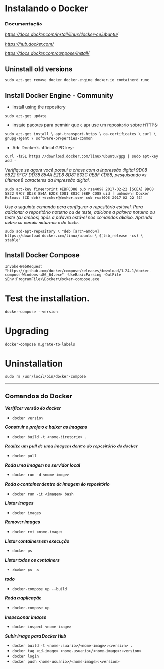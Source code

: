 # Instalando o Docker

### Documentação

_https://docs.docker.com/install/linux/docker-ce/ubuntu/_

_https://hub.docker.com/_

_https://docs.docker.com/compose/install/_

## Uninstall old versions

`sudo apt-get remove docker docker-engine docker.io containerd runc`

## Install Docker Engine - Community

- Install using the repository

`sudo apt-get update`

- Instale pacotes para permitir que o apt use um repositório sobre HTTPS:

`sudo apt-get install \ apt-transport-https \ ca-certificates \ curl \ gnupg-agent \ software-properties-common`

- Add Docker’s official GPG key:

`curl -fsSL https://download.docker.com/linux/ubuntu/gpg | sudo apt-key add -`

_Verifique se agora você possui a chave com a impressão digital 9DC8 5822 9FC7 DD38 854A E2D8 8D81 803C 0EBF CD88, pesquisando os últimos 8 caracteres da impressão digital._

`sudo apt-key fingerprint 0EBFCD88 pub rsa4096 2017-02-22 [SCEA] 9DC8 5822 9FC7 DD38 854A E2D8 8D81 803C 0EBF CD88 uid [ unknown] Docker Release (CE deb) <docker@docker.com> sub rsa4096 2017-02-22 [S]`

_Use o seguinte comando para configurar o repositório estável. Para adicionar o repositório noturno ou de teste, adicione a palavra noturno ou teste (ou ambos) após a palavra estável nos comandos abaixo. Aprenda sobre os canais noturnos e de teste._

`sudo add-apt-repository \ "deb [arch=amd64] https://download.docker.com/linux/ubuntu \ $(lsb_release -cs) \ stable"`

## Install Docker Compose

`Invoke-WebRequest "https://github.com/docker/compose/releases/download/1.24.1/docker-compose-Windows-x86_64.exe" -UseBasicParsing -OutFile $Env:ProgramFiles\Docker\docker-compose.exe`

# Test the installation.

`docker-compose --version`

# Upgrading

`docker-compose migrate-to-labels`

# Uninstallation

`sudo rm /usr/local/bin/docker-compose`

---

## Comandos do Docker

<b>_Verificar versão do docker_</b>

- `docker version`

<b>_Construir o projeto e baixar as imagens_</b>

- `docker build -t <nome-diretorio> .`

<b>_Realiza um pull de uma imagem dentro do repositório do docker_</b>

- `docker pull`

<b>_Roda uma imagem no servidor local_</b>

- `docker run -d <nome-image>`

<b>_Roda o container dentro da imagem do repositório_</b>

- `docker run -it <imagem> bash`

<b>_Listar images_</b>

- `docker images`

<b>_Remover images_</b>

- `docker rmi <nome-image>`

<b>_Listar containers em execução_</b>

- `docker ps`

<b>_Listar todos os containers_</b>

- `docker ps -a`

<b>_todo_</b>

- `docker-compose up --build`

<b>_Roda a aplicação_</b>

- `docker-compose up`

<b>_Inspecionar images_</b>

- `docker inspect <nome-image>`

<b>_Subir image para Docker Hub_</b>

- `docker build -t <nome-usuario>/<nome-image>:<version> .`
- `docker tag <id-image> <nome-usuario>/<nome-image>:<version>`
- `docker login`
- `docker push <nome-usuario>/<nome-image>:<version>`
